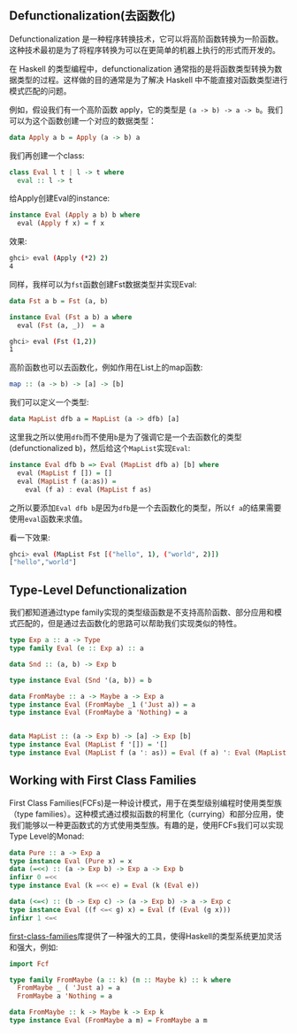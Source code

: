 ## Defunctionalization(去函数化)
Defunctionalization 是一种程序转换技术，它可以将高阶函数转换为一阶函数。这种技术最初是为了将程序转换为可以在更简单的机器上执行的形式而开发的。

在 Haskell 的类型编程中，defunctionalization 通常指的是将函数类型转换为数据类型的过程。这样做的目的通常是为了解决 Haskell 中不能直接对函数类型进行模式匹配的问题。

例如，假设我们有一个高阶函数 apply，它的类型是 `(a -> b) -> a -> b`。我们可以为这个函数创建一个对应的数据类型：
```haskell
data Apply a b = Apply (a -> b) a
```
我们再创建一个class:
```haskell
class Eval l t | l -> t where
  eval :: l -> t
```
给Apply创建Eval的instance:
```haskell
instance Eval (Apply a b) b where
  eval (Apply f x) = f x
```
效果:
```bash
ghci> eval (Apply (*2) 2)
4
```
同样，我样可以为`fst`函数创建Fst数据类型并实现Eval:
```haskell
data Fst a b = Fst (a, b)

instance Eval (Fst a b) a where
  eval (Fst (a, _))  = a
```
```bash
ghci> eval (Fst (1,2))
1
```
高阶函数也可以去函数化，例如作用在List上的map函数:
```haskell
map :: (a -> b) -> [a] -> [b]
```
我们可以定义一个类型:
```haskell
data MapList dfb a = MapList (a -> dfb) [a]
```
这里我之所以使用`dfb`而不使用`b`是为了强调它是一个去函数化的类型(defunctionalized b)，然后给这个`MapList`实现`Eval`:
```haskell
instance Eval dfb b => Eval (MapList dfb a) [b] where
  eval (MapList f []) = []
  eval (MapList f (a:as)) = 
    eval (f a) : eval (MapList f as)
```
之所以要添加`Eval dfb b`是因为`dfb`是一个去函数化的类型，所以`f a`的结果需要使用`eval`函数来求值。

看一下效果:
```bash
ghci> eval (MapList Fst [("hello", 1), ("world", 2)])
["hello","world"]
```

## Type-Level Defunctionalization
我们都知道通过type family实现的类型级函数是不支持高阶函数、部分应用和模式匹配的，但是通过去函数化的思路可以帮助我们实现类似的特性。
```haskell
type Exp a :: a -> Type
type family Eval (e :: Exp a) :: a

data Snd :: (a, b) -> Exp b

type instance Eval (Snd '(a, b)) = b

data FromMaybe :: a -> Maybe a -> Exp a
type instance Eval (FromMaybe _1 ('Just a)) = a
type instance Eval (FromMaybe a 'Nothing) = a


data MapList :: (a -> Exp b) -> [a] -> Exp [b]
type instance Eval (MapList f '[]) = '[]
type instance Eval (MapList f (a ': as)) = Eval (f a) ': Eval (MapList f as)
```

## Working with First Class Families
First Class Families(FCFs)是一种设计模式，用于在类型级别编程时使用类型族（type families）。这种模式通过模拟函数的柯里化（currying）和部分应用，使我们能够以一种更函数式的方式使用类型族。有趣的是，使用FCFs我们可以实现Type Level的Monad:
```haskell
data Pure :: a -> Exp a
type instance Eval (Pure x) = x
data (=<<) :: (a -> Exp b) -> Exp a -> Exp b
infixr 0 =<<
type instance Eval (k =<< e) = Eval (k (Eval e))

data (<=<) :: (b -> Exp c) -> (a -> Exp b) -> a -> Exp c
type instance Eval ((f <=< g) x) = Eval (f (Eval (g x)))
infixr 1 <=<
```
[first-class-families](https://hackage.haskell.org/package/first-class-families)库提供了一种强大的工具，使得Haskell的类型系统更加灵活和强大，例如:
```haskell
import Fcf

type family FromMaybe (a :: k) (m :: Maybe k) :: k where
  FromMaybe _ ( 'Just a) = a
  FromMaybe a 'Nothing = a

data FromMaybe :: k -> Maybe k -> Exp k
type instance Eval (FromMaybe a m) = FromMaybe a m
```